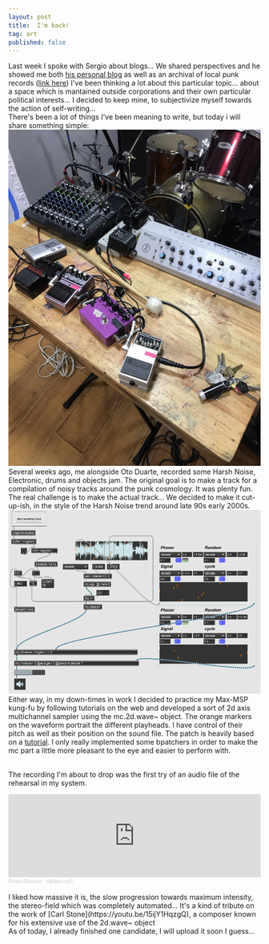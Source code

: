 ```yaml
---
layout: post
title:  I'm back!
tag: art
published: false 
---
```


Last week I spoke with Sergio about blogs... We shared perspectives and he showed me both [his personal blog](https://drumsoverbogota.com/) as well as an archival of local punk records ([link here](https://elmuladar.com/))
I've been thinking a lot about this particular topic... about a space which is mantained outside corporations and their own particular political interests...
I decided to keep mine, to subjectivize myself towards the action of self-writing... 
<br>
There's been a lot of things I've been meaning to write, but today i will share something simple:
<br>
![day](/images/noisoto_1.jpeg)
<br>
Several weeks ago, me alongside Oto Duarte, recorded some Harsh Noise, Electronic, drums and objects jam. The original goal is to make a track for a compilation of noisy tracks around the punk cosmology.
It was plenty fun. The real challenge is to make the actual track... We decided to make it cut-up-ish, in the style of the Harsh Noise trend around late 90s early 2000s.
<br>
![apc_max_1.gif](/images/apc_max_1.gif)
Either way, in my down-times in work I decided to practice my Max-MSP kung-fu by following tutorials on the web and developed a sort of 2d axis multichannel sampler using the mc.2d.wave~ object.
The orange markers on the waveform portrait the different playheads. I have control of their pitch as well as their position on the sound file.
The patch is heavily based on a [tutorial](https://youtu.be/0dAQ524sXsU). I only really implemented some bpatchers in order to make the mc part a little more pleasant to the eye and easier to perform with.
<br>
<br>

The recording I'm about to drop was the first try of an audio file of the rehearsal in my system. 

<iframe width="100%" height="166" scrolling="no" frameborder="no" allow="autoplay" src="https://w.soundcloud.com/player/?url=https%3A//api.soundcloud.com/tracks/982952143%3Fsecret_token%3Ds-FZzAhJdtmRY&color=%23ff5500&auto_play=false&hide_related=false&show_comments=true&show_user=true&show_reposts=false&show_teaser=true"></iframe><div style="font-size: 10px; color: #cccccc;line-break: anywhere;word-break: normal;overflow: hidden;white-space: nowrap;text-overflow: ellipsis; font-family: Interstate,Lucida Grande,Lucida Sans Unicode,Lucida Sans,Garuda,Verdana,Tahoma,sans-serif;font-weight: 100;"><a href="https://soundcloud.com/pedro-ram-rez" title="Pedro Ramírez" target="_blank" style="color: #cccccc; text-decoration: none;">Pedro Ramírez</a> · <a href="https://soundcloud.com/pedro-ram-rez/hellishmp3/s-FZzAhJdtmRY" title="Hellish.mp3" target="_blank" style="color: #cccccc; text-decoration: none;">Hellish.mp3</a></div>
<br>
I liked how massive it is, the slow progression towards maximum intensity, the stereo-field which was completely automated...
It's a kind of tribute on the work of [Carl Stone](https://youtu.be/15ijY1HqzgQ), a composer known for his extensive use of the 2d.wave~ object
<br>
As of today, I already finished one candidate, I will upload it soon I guess... 

